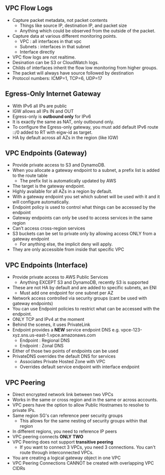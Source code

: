 ## VPC Flow Logs
- Capture packet metadata, not packet contents
  - Things like source IP, destination IP, and packet size
  - Anything which could be observed from the outside of the packet.
- Capture data at various different monitoring points.
  - VPC : all interfaces in that vpc
  - Subnets : interfaces in that subnet
  - Interface directly
- VPC flow logs are not realtime.
- Desination can be S3 or CloudWatch logs.
- Childs of interfaces inherit the flow low monitoring from higher groups.
- The packet will always have source followed by destination
- Protocol numbers: ICMP=1, TCP=6, UDP=17

## Egress-Only Internet Gateway
- With IPv6 all IPs are public
- IGW allows all IPs IN and OUT
- Egress-only is **outbound only** for IPv6
- It is exactly the same as NAT, only outbound only.
- To configure the Egress-only gateway, you must add default IPv6 route ::/0 added to RT with eigw-id as target.
- HA by default across all AZs in the region (like IGW)

## VPC Endpoints (Gateway)
- Provide private access to S3 and DynamoDB.
- When you allocate a gateway endpoint to a subnet, a prefix list is added to the route table
  - The prefix list is automatically updated by AWS
- The target is the gateway endpoint.
- Highly available for all AZs in a region by default.
- With a gateway endpoint you set which subnet will be used with it and it will configure automatically.
- Endpoint policy is used to control what things can be accessed by the endpoint
- Gateway endpoints can only be used to access services in the same region
- Can't access cross-region services
- S3 buckets can be set to private only by allowing access ONLY from a gateway endpoint
  - For anything else, the implicit deny will apply.
- They are only accessible from inside that specific VPC

## VPC Endpoints (Interface)
- Provide private access to AWS Public Services
  - Anything EXCEPT S3 and DynamoDB, recently S3 is supported
- These are not HA by default and are added to specific subnets, an ENI
  - Must add one endpoint for one subnet per AZ
- Network access controlled via security groups (cant be used with gateway endpoints)
- You can use Endpoint policies to restrict what can be accessed with the endpoint.
- ONLY TCP and IPv4 at the moment
- Behind the scenes, it uses PrivateLink
- Endpoint provides a **NEW** service endpoint DNS e.g. vpce-123-xyz.sns.us-east-1.vpce.amazonaws.com
  - Endpoint : Regional DNS
  - Endpoint : Zonal DNS
- Either of those two points of endpoints can be used
- PrivateDNS overrides the default DNS for services
  - Associates Private Hosted Zone with VPC
  - Overrides default service endpoint with interface endpoint


## VPC Peering
- Direct encrypted network link between two VPCs
- Works in the same or cross region and in the same or across accounts.
- VPC peers have the option to allow Public Hostnames to resolve to private IPs.
- Same region SG's can reference peer security groups
  - This allows for the same nesting of security groups within that region
- In different regions, you need to reference IP peers
- VPC peering connects **ONLY TWO**
- VPC Peering does not support **transitive peering**
  - If you want to connect 3 VPCs, you need 3 connections. You can't route through interconnected VPCs.
- You are creating a logical gateway object in one VPC
- VPC Peering Connections CANNOT be created with overlapping VPC CIDRs
